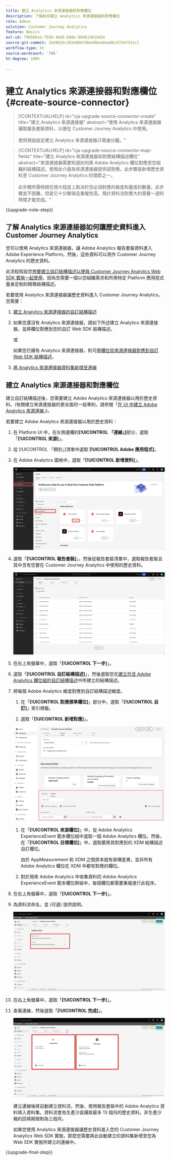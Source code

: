 ```yaml
---
title: 建立 Analytics 來源連接器和對應欄位
description: 了解如何建立 Analytics 來源連接器和對應欄位
role: Admin
solution: Customer Journey Analytics
feature: Basics
exl-id: f96565a2-f556-4b45-b88e-984613614d2e
source-git-commit: 33e962bc3834d6b7d0a49bea9aa06c67547351c1
workflow-type: ht
source-wordcount: '745'
ht-degree: 100%

---
```


# 建立 Analytics 來源連接器和對應欄位 {#create-source-connector}

<!-- markdownlint-disable MD034 -->

>[!CONTEXTUALHELP]
>id="cja-upgrade-source-connector-create"
>title="建立 Analytics 來源連接器"
>abstract="使用 Analytics 來源連接器攝取報告套裝資料，以便在 Customer Journey Analytics 中使用。<br><br>使用預設設定建立 Analytics 來源連接器只需幾分鐘。"

<!-- markdownlint-enable MD034 -->

<!-- markdownlint-disable MD034 -->

>[!CONTEXTUALHELP]
>id="cja-upgrade-source-connector-map-fields"
>title="建立 Analytics 來源連接器和對應結構描述欄位"
>abstract="來源連接器需要知道如何將 Adobe Analytics 欄位對應至您組織的結構描述。使用此介面為來源連接器提供該對應。此步驟是新增歷史資料至 Customer Journey Analytics 的環節之一。<br><br>此步驟所需時間在很大程度上取決於您必須對應的維度和量度的數量。此步驟並不困難，但是它十分繁瑣且重複性高。預計資料流對應大約需要一週的時間才能完成。"

<!-- markdownlint-enable MD034 -->

{{upgrade-note-step}}

## 了解 Analytics 來源連接器如何讓歷史資料進入 Customer Journey Analytics

您可以使用 Analytics 來源連接器，讓 Adobe Analytics 報告套裝資料進入 Adobe Experience Platform。然後，這些資料可以用作 Customer Journey Analytics 的歷史資料。

此流程假設您[想要建立自訂結構描述以便與 Customer Journey Analytics Web SDK 實施一起使用](/help/getting-started/cja-upgrade/cja-upgrade-schema-create.md)，因為您需要一個以您組織需求和所用特定 Platform 應用程式量身定制的精簡結構描述。

若要使用 Analytics 來源連接器讓歷史資料進入 Customer Journey Analytics，您需要：

1. [建立 Analytics 來源連接器的自訂結構描述](/help/getting-started/cja-upgrade/cja-upgrade-source-connector-schema.md)

1. 如果您還沒有 Analytics 來源連接器，請如下所述建立 Analytics 來源連接器，並將欄位對應到您的自訂 Web SDK 結構描述。

   或

   如果您已擁有 Analytics 來源連接器，則可[將欄位從來源連接器對應到自訂 Web SDK 結構描述](/help/getting-started/cja-upgrade/cja-upgrade-from-source-connector.md)。

1. [將 Analytics 來源連接器資料集新增至連線](/help/getting-started/cja-upgrade/cja-upgrade-source-connector-dataset.md)

## 建立 Analytics 來源連接器和對應欄位

建立自訂結構描述後，您需要建立 Adob&#x200B;&#x200B;e Analytics 來源連接器以用於歷史資料。(有關建立來源連接器的更全面的一般準則，請參閱「[在 UI 中建立 Adob&#x200B;&#x200B;e Analytics 來源連線](https://experienceleague.adobe.com/docs/experience-platform/sources/ui-tutorials/create/adobe-applications/analytics.html?lang=zh-Hant)」)。

若要建立 Adobe Analytics 來源連接器以用於歷史資料：

1. 在 Platform UI 中，在左側邊欄的&#x200B;**[!UICONTROL 「連線」]**&#x200B;部分，選取「**[!UICONTROL 來源]**」。

1. 從 [!UICONTROL 「類別」]清單中選取 **[!UICONTROL Adobe 應用程式]**。

1. 在 Adobe Analytics 圖格中，選取「**[!UICONTROL 新增資料]**」。

   ![Adobe Experience Platform 視窗，其中已選取來源並醒目顯示 Adob&#x200B;&#x200B;e 應用程式和新增資料。](./assets/sources-overview.png)

1. 選取「**[!UICONTROL 報告套裝]**」，然後從報告套裝清單中，選取報告套裝且其中含有您要在 Customer Journey Analytics 中使用的歷史資料。

   ![顯示報告套裝清單的 Adob&#x200B;&#x200B;e Experience Platform 視窗](./assets/report-suites.png)

1. 在右上角螢幕中，選取「**[!UICONTROL 下一步]**」。

1. 選取「**[!UICONTROL 自訂結構描述]**」，然後選取您在[建立包含 Adob&#x200B;&#x200B;e Analytics 欄位組的自訂結構描述](/help/getting-started/cja-upgrade/cja-upgrade-source-connector-schema.md)中所建立的結構描述。<!-- Deleted this, because I changed this from choosing the default schemawe're pointing them now at the schema they just created: "Adobe Experience Platform  automatically creates the schema and the corresponding dataset to map all standard fields from the selected Adobe Analytics report suite." -->

   <!-- add screenshot -->

1. 將每個 Adob&#x200B;&#x200B;e Analytics 維度對應到自訂結構描述維度。

   1. 在「**[!UICONTROL 對應標準欄位]**」部分中，選取「**[!UICONTROL 自訂]**」索引標籤。

   1. 選取「**[!UICONTROL 新增對應]**」。

   ![對應結構描述欄位](assets/schema-mapping.png)

   1. 在「**[!UICONTROL 來源欄位]**」中，從 Adob&#x200B;&#x200B;e Analytics ExperienceEvent 範本欄位組中選取一個 Adob&#x200B;&#x200B;e Analytics 欄位。然後，在「**[!UICONTROL 目標欄位]**」中，選取要將其對應到的 XDM 結構描述自訂欄位。

      由於 AppMeasurement 和 XDM 之間原本就有架構差異，並非所有 Adob&#x200B;&#x200B;e Analytics 欄位在 XDM 中都有對應的欄位。

   1. 對於用來 Adob&#x200B;&#x200B;e Analytics 中收集資料的 Adob&#x200B;&#x200B;e Analytics ExperienceEvent 範本欄位群組中，每個欄位都需要重複進行此程序。

1. 在右上角螢幕中，選取「**[!UICONTROL 下一步]**」。

1. 為資料流命名，並 (可選) 提供說明。

   ![Adobe Experience Platform 視窗，醒目顯示「資料流詳細資料」部分](./assets/dataflow-detail.png)

1. 在右上角螢幕中，選取「**[!UICONTROL 下一步]**」。

1. 查看連線，然後選取「**[!UICONTROL 完成]**」。

   ![Adobe Experience Platform 視窗，醒目顯示供檢視的「連線」和「資料類型」部分](./assets/review.png)

   建立連線後將自動建立資料流，然後，使用報告套裝中的 Adob&#x200B;&#x200B;e Analytics 資料填入資料集。資料流會為生產沙盒攝取最多 13 個月的歷史資料。非生產沙箱的回填期限制為三個月。

   如果您使用 Analytics 來源連接器讓歷史資料進入您的 Customer Journey Analytics Web SDK 實施，那麼您需要將此自動建立的資料集新增至您為 Web SDK 實施所建立的連線中。

{{upgrade-final-step}}

